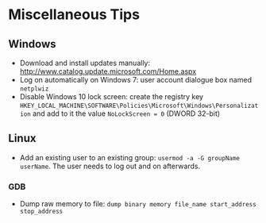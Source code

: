 # Miscellaneous Tips

## Windows

* Download and install updates manually: http://www.catalog.update.microsoft.com/Home.aspx
* Log on automatically on Windows 7: user account dialogue box named ```netplwiz```
* Disable Windows 10 lock screen: create the registry key ```HKEY_LOCAL_MACHINE\SOFTWARE\Policies\Microsoft\Windows\Personalization``` and add to it the value ```NoLockScreen = 0``` (DWORD 32-bit)

## Linux

* Add an existing user to an existing group: ```usermod -a -G groupName userName```. The user needs to log out and on afterwards.

### GDB

* Dump raw memory to file: ```dump binary memory file_name start_address stop_address```
